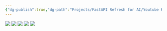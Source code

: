 ```yaml
---
{"dg-publish":true,"dg-path":"Projects/FastAPI Refresh for AI/Youtube Resources.md","permalink":"/projects/fast-api-refresh-for-ai/youtube-resources/"}
---
```


![](https://www.youtube.com/watch?v=D0D4Pa22iG0)
![](https://www.youtube.com/watch?v=iWS9ogMPOI0&t=1s)
![](https://www.youtube.com/watch?v=XIdQ6gO3Anc)
![](https://www.youtube.com/watch?v=34cqrIp5ANg)
![](https://www.youtube.com/watch?v=iLt00bqp6is)